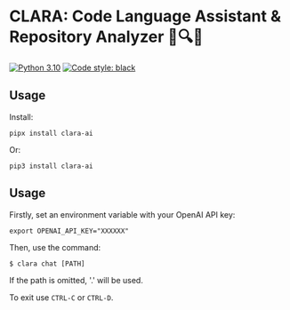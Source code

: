 CLARA: Code Language Assistant & Repository Analyzer 📜🔍🤖
========================================================

[![Python 3.10](https://img.shields.io/badge/python-3.10-blue.svg)](https://www.python.org/downloads/release/python-3100/)
[![Code style: black](https://img.shields.io/badge/code%20style-black-000000.svg)](https://github.com/ambv/black)

## Usage

Install:

```
pipx install clara-ai
```

Or:

```
pip3 install clara-ai
```

## Usage

Firstly, set an environment variable with your OpenAI API key:

```
export OPENAI_API_KEY="XXXXXX"
```

Then, use the command:

```
$ clara chat [PATH]
```

If the path is omitted, '.' will be used.

To exit use `CTRL-C` or `CTRL-D`.

